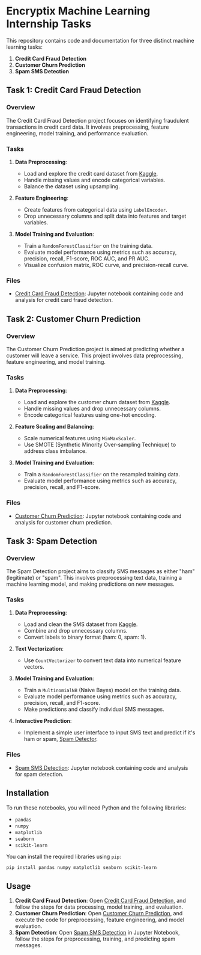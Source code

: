 # Encryptix Machine Learning Internship Tasks

This repository contains code and documentation for three distinct machine learning tasks:

1. **Credit Card Fraud Detection**
2. **Customer Churn Prediction**
3. **Spam SMS Detection**

## Task 1: Credit Card Fraud Detection

### Overview
The Credit Card Fraud Detection project focuses on identifying fraudulent transactions in credit card data. It involves preprocessing, feature engineering, model training, and performance evaluation.

### Tasks
1. **Data Preprocessing**:
   - Load and explore the credit card dataset from [Kaggle](https://www.kaggle.com/datasets/kartik2112/fraud-detection).
   - Handle missing values and encode categorical variables.
   - Balance the dataset using upsampling.

2. **Feature Engineering**:
   - Create features from categorical data using `LabelEncoder`.
   - Drop unnecessary columns and split data into features and target variables.

3. **Model Training and Evaluation**:
   - Train a `RandomForestClassifier` on the training data.
   - Evaluate model performance using metrics such as accuracy, precision, recall, F1-score, ROC AUC, and PR AUC.
   - Visualize confusion matrix, ROC curve, and precision-recall curve.

### Files
- [Credit Card Fraud Detection](https://github.com/Solo-Ojay/ENCRYPTIX/blob/main/Encryptix%20Task%202.ipynb): Jupyter notebook containing code and analysis for credit card fraud detection.

## Task 2: Customer Churn Prediction

### Overview
The Customer Churn Prediction project is aimed at predicting whether a customer will leave a service. This project involves data preprocessing, feature engineering, and model training.

### Tasks
1. **Data Preprocessing**:
   - Load and explore the customer churn dataset from [Kaggle](https://www.kaggle.com/datasets/shantanudhakadd/bank-customer-churn-prediction).
   - Handle missing values and drop unnecessary columns.
   - Encode categorical features using one-hot encoding.

2. **Feature Scaling and Balancing**:
   - Scale numerical features using `MinMaxScaler`.
   - Use SMOTE (Synthetic Minority Over-sampling Technique) to address class imbalance.

3. **Model Training and Evaluation**:
   - Train a `RandomForestClassifier` on the resampled training data.
   - Evaluate model performance using metrics such as accuracy, precision, recall, and F1-score.

### Files
- [Customer Churn Prediction](https://github.com/Solo-Ojay/ENCRYPTIX/blob/main/Encryptix%20Task%203.ipynb): Jupyter notebook containing code and analysis for customer churn prediction.
  
## Task 3: Spam Detection

### Overview
The Spam Detection project aims to classify SMS messages as either "ham" (legitimate) or "spam". This involves preprocessing text data, training a machine learning model, and making predictions on new messages.

### Tasks
1. **Data Preprocessing**:
   - Load and clean the SMS dataset from [Kaggle](https://www.kaggle.com/datasets/uciml/sms-spam-collection-dataset).
   - Combine and drop unnecessary columns.
   - Convert labels to binary format (ham: 0, spam: 1).

2. **Text Vectorization**:
   - Use `CountVectorizer` to convert text data into numerical feature vectors.

3. **Model Training and Evaluation**:
   - Train a `MultinomialNB` (Naive Bayes) model on the training data.
   - Evaluate model performance using metrics such as accuracy, precision, recall, and F1-score.
   - Make predictions and classify individual SMS messages.

4. **Interactive Prediction**:
   - Implement a simple user interface to input SMS text and predict if it's ham or spam, [Spam Detector](https://blank-app-ngbvl7fzyb.streamlit.app/).

### Files
- [Spam SMS Detection](https://github.com/Solo-Ojay/ENCRYPTIX/blob/main/Encryptix%20Task%204.ipynb): Jupyter notebook containing code and analysis for spam detection.

## Installation

To run these notebooks, you will need Python and the following libraries:

- `pandas`
- `numpy`
- `matplotlib`
- `seaborn`
- `scikit-learn`

You can install the required libraries using `pip`:

```bash
pip install pandas numpy matplotlib seaborn scikit-learn
```

## Usage

1. **Credit Card Fraud Detection**: Open [Credit Card Fraud Detection](https://github.com/Solo-Ojay/ENCRYPTIX/blob/main/Encryptix%20Task%202.ipynb), and follow the steps for data processing, model training, and evaluation.
2. **Customer Churn Prediction**: Open [Customer Churn Prediction](https://github.com/Solo-Ojay/ENCRYPTIX/blob/main/Encryptix%20Task%203.ipynb), and execute the code for preprocessing, feature engineering, and model evaluation.
3. **Spam Detection**: Open [Spam SMS Detection](https://github.com/Solo-Ojay/ENCRYPTIX/blob/main/Encryptix%20Task%204.ipynb) in Jupyter Notebook, follow the steps for preprocessing, training, and predicting spam messages.

